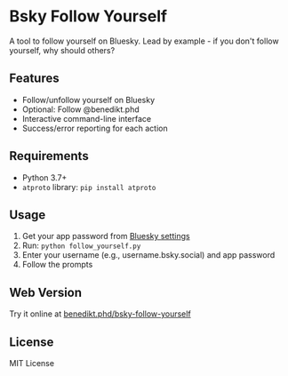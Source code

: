 # Bsky Follow Yourself

A tool to follow yourself on Bluesky. Lead by example - if you don't follow yourself, why should others?

## Features
- Follow/unfollow yourself on Bluesky
- Optional: Follow @benedikt.phd
- Interactive command-line interface
- Success/error reporting for each action

## Requirements
- Python 3.7+
- `atproto` library: `pip install atproto`

## Usage
1. Get your app password from [Bluesky settings](https://bsky.app/settings/app-passwords)
2. Run: `python follow_yourself.py`
3. Enter your username (e.g., username.bsky.social) and app password
4. Follow the prompts

## Web Version
Try it online at [benedikt.phd/bsky-follow-yourself](https://benedikt.phd/bsky-follow-yourself)

## License
MIT License
